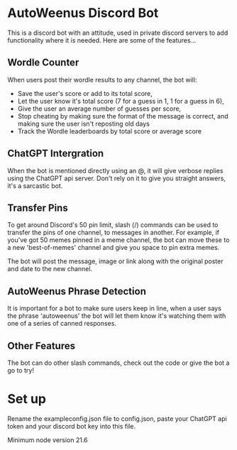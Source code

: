 # AutoWeenus Discord Bot

This is a discord bot with an attitude, used in private discord servers to add functionality where it is needed. Here are some of the features...

## Wordle Counter

When users post their wordle results to any channel, the bot will:
 - Save the user's score or add to its total score,
 - Let the user know it's total score (7 for a guess in 1, 1 for a guess in 6),
 - Give the user an average number of guesses per score,
 - Stop cheating by making sure the format of the message is correct, and making sure the user isn't reposting old days
 - Track the Wordle leaderboards by total score or average score

## ChatGPT Intergration

When the bot is mentioned directly using an @, it will give verbose replies using the ChatGPT api server. Don't rely on it to give you straight answers, it's a sarcastic bot.

## Transfer Pins

To get around Discord's 50 pin limit, slash (/) commands can be used to transfer the pins of one channel, to messages in another. For example, if you've got 50 memes pinned in a meme channel, the bot can move these to a new 'best-of-memes' channel and give you space to pin extra memes.

The bot will post the message, image or link along with the original poster and date to the new channel.

## AutoWeenus Phrase Detection

It is important for a bot to make sure users keep in line, when a user says the phrase 'autoweenus' the bot will let them know it's watching them with one of a series of canned responses.

## Other Features

The bot can do other slash commands, check out the code or give the bot a go to try!

# Set up

Rename the exampleconfig.json file to config.json, paste your ChatGPT api token and your discord bot key into this file.

Minimum node version 21.6
